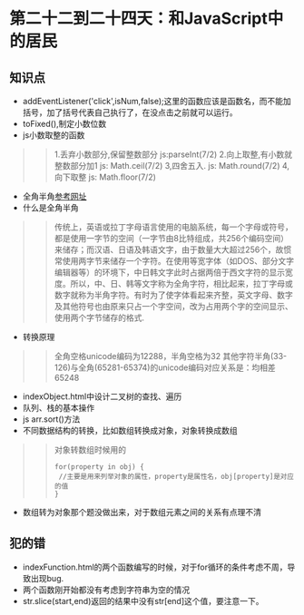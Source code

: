 第二十二到二十四天：和JavaScript中的居民
==============================
## 知识点
* addEventListener('click',isNum,false);这里的函数应该是函数名，而不能加括号，加了括号代表自己执行了，在没点击之前就可以运行。
* toFixed(),制定小数位数
* js小数取整的函数
>> 1.丢弃小数部分,保留整数部分
>> js:parseInt(7/2)
>> 2.向上取整,有小数就整数部分加1
>> js: Math.ceil(7/2)
>> 3,四舍五入.
>> js: Math.round(7/2)
>> 4,向下取整
>> js: Math.floor(7/2) 
* 全角半角[参考网址](https://www.cnblogs.com/GeniusLyzh/p/7113581.html?utm_source=itdadao&utm_medium=referral)
* 什么是全角半角
>> 传统上，英语或拉丁字母语言使用的电脑系统，每一个字母或符号，都是使用一字节的空间（一字节由8比特组成，共256个编码空间）来储存；而汉语、日语及韩语文字，由于数量大大超过256个，故惯常使用两字节来储存一个字符。在使用等宽字体（如DOS、部分文字编辑器等）的环境下，中日韩文字此时占据两倍于西文字符的显示宽度。所以，中、日、韩等文字称为全角字符，相比起来，拉丁字母或数字就称为半角字符。有时为了使字体看起来齐整，英文字母、数字及其他符号也由原来只占一个字空间，改为占用两个字的空间显示、使用两个字节储存的格式.
* 转换原理
>> 全角空格unicode编码为12288，半角空格为32
>> 其他字符半角(33-126)与全角(65281-65374)的unicode编码对应关系是：均相差65248
* indexObject.html中设计二叉树的查找、遍历
* 队列、栈的基本操作
* js  arr.sort()方法
* 不同数据结构的转换，比如数组转换成对象，对象转换成数组
>> 对象转数组时候用的
>> ```
>> for(property in obj) {
>>  //主要是用来列举对象的属性，property是属性名，obj[property]是对应的值
>> }
>> ```
* 数组转为对象那个题没做出来，对于数组元素之间的关系有点理不清

## 犯的错
* indexFunction.html的两个函数编写的时候，对于for循环的条件考虑不周，导致出现bug.
* 两个函数刚开始都没有考虑到字符串为空的情况
* str.slice(start,end)返回的结果中没有str[end]这个值，要注意一下。